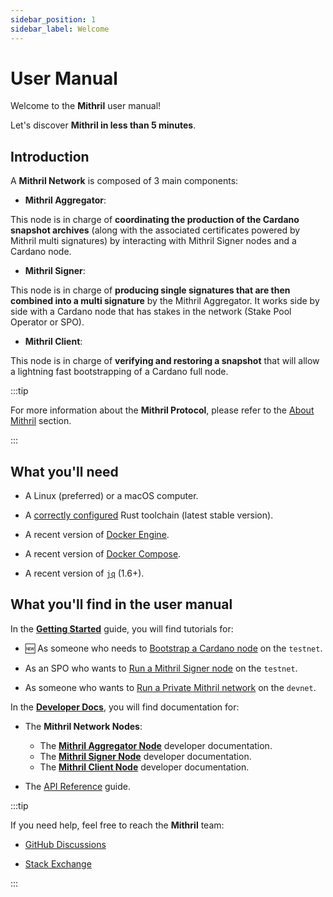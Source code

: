```yaml
---
sidebar_position: 1
sidebar_label: Welcome
---
```


# User Manual

Welcome to the **Mithril** user manual!

Let's discover **Mithril in less than 5 minutes**.

## Introduction

A **Mithril Network** is composed of 3 main components:

* **Mithril Aggregator**:

This node is in charge of **coordinating the production of the Cardano snapshot archives** (along with the associated certificates powered by Mithril multi signatures) by interacting with Mithril Signer nodes and a Cardano node.

* **Mithril Signer**:

This node is in charge of **producing single signatures that are then combined into a multi signature** by the Mithril Aggregator. It works side by side with a Cardano node that has stakes in the network (Stake Pool Operator or SPO).

* **Mithril Client**:

This node is in charge of **verifying and restoring a snapshot** that will allow a lightning fast bootstrapping of a Cardano full node.

:::tip

For more information about the **Mithril Protocol**, please refer to the [About Mithril](../mithril/intro.md) section.

:::

## What you'll need

* A Linux (preferred) or a macOS computer.

* A [correctly configured](https://www.rust-lang.org/learn/get-started) Rust toolchain (latest stable version).

* A recent version of [Docker Engine](https://docs.docker.com/engine/install/).

* A recent version of [Docker Compose](https://docs.docker.com/compose/install/).

* A recent version of [`jq`](https://stedolan.github.io/jq/) (1.6+).

## What you'll find in the user manual

In the [**Getting Started**](/doc/category/getting-started) guide, you will find tutorials for:

* :new: As someone who needs to [Bootstrap a Cardano node](./getting-started/bootstrap-cardano-node.md) on the `testnet`.

* As an SPO who wants to [Run a Mithril Signer node](./getting-started/run-signer-node.md) on the `testnet`.

* As someone who wants to [Run a Private Mithril network](./getting-started/run-mithril-devnet.md) on the `devnet`.

In the [**Developer Docs**](/doc/category/developer-docs), you will find documentation for:

* The **Mithril Network Nodes**:
  * The [**Mithril Aggregator Node**](./developer-docs/nodes/mithril-aggregator.md) developer documentation.
  * The [**Mithril Signer Node**](./developer-docs/nodes/mithril-signer.md) developer documentation.
  * The [**Mithril Client Node**](./developer-docs/nodes/mithril-client.md) developer documentation.

* The [API Reference](./developer-docs/references.md) guide.

:::tip

If you need help, feel free to reach the **Mithril** team:

* [GitHub Discussions](https://github.com/input-output-hk/mithril/discussions)

* [Stack Exchange](https://cardano.stackexchange.com/questions/tagged/mithril)

:::
